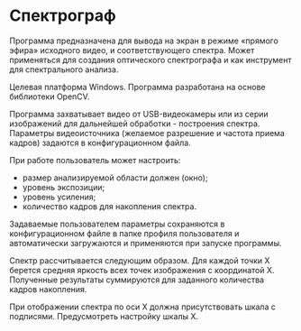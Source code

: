 # Спектрограф

Программа предназначена для вывода на экран в режиме «прямого эфира» исходного видео, и соответствующего спектра. Может применяться для создания оптического спектрографа и как инструмент для спектрального анализа.

Целевая платформа Windows. Программа разработана на основе библиотеки OpenCV.

Программа захватывает видео от USB-видеокамеры или из серии изображений для дальнейшей обработки - построения спектра.
Параметры видеоисточника (желаемое разрешение и частота приема кадров) задаются в конфигурационном файла.

При работе пользователь может настроить:

- размер анализируемой области должен (окно);
- уровень экспозиции;
- уровень усиления;
- количество кадров для накопления спектра.

Задаваемые пользователем параметры сохраняются в конфигурационном файле в папке профиля пользователя и
автоматически загружаются и применяются при запуске программы.

Спектр рассчитывается следующим образом.
Для каждой точки X берется средняя яркость всех точек изображения с координатой X. Полученные результаты суммируются для заданного количества кадров накопления.

При отображении спектра по оси X должна присутствовать шкала с подписями.
Предусмотреть настройку шкалы X.
